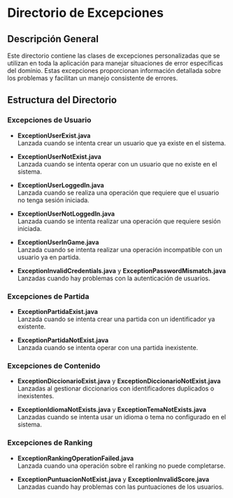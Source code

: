 # Directorio de Excepciones

## Descripción General

Este directorio contiene las clases de excepciones personalizadas que se utilizan en toda la aplicación para manejar situaciones de error específicas del dominio. Estas excepciones proporcionan información detallada sobre los problemas y facilitan un manejo consistente de errores.

## Estructura del Directorio

### Excepciones de Usuario

- **ExceptionUserExist.java**  
  Lanzada cuando se intenta crear un usuario que ya existe en el sistema.

- **ExceptionUserNotExist.java**  
  Lanzada cuando se intenta operar con un usuario que no existe en el sistema.

- **ExceptionUserLoggedIn.java**  
  Lanzada cuando se realiza una operación que requiere que el usuario no tenga sesión iniciada.

- **ExceptionUserNotLoggedIn.java**  
  Lanzada cuando se intenta realizar una operación que requiere sesión iniciada.

- **ExceptionUserInGame.java**  
  Lanzada cuando se intenta realizar una operación incompatible con un usuario ya en partida.

- **ExceptionInvalidCredentials.java** y **ExceptionPasswordMismatch.java**  
  Lanzadas cuando hay problemas con la autenticación de usuarios.

### Excepciones de Partida

- **ExceptionPartidaExist.java**  
  Lanzada cuando se intenta crear una partida con un identificador ya existente.

- **ExceptionPartidaNotExist.java**  
  Lanzada cuando se intenta operar con una partida inexistente.

### Excepciones de Contenido

- **ExceptionDiccionarioExist.java** y **ExceptionDiccionarioNotExist.java**  
  Lanzadas al gestionar diccionarios con identificadores duplicados o inexistentes.

- **ExceptionIdiomaNotExists.java** y **ExceptionTemaNotExists.java**  
  Lanzadas cuando se intenta usar un idioma o tema no configurado en el sistema.

### Excepciones de Ranking

- **ExceptionRankingOperationFailed.java**  
  Lanzada cuando una operación sobre el ranking no puede completarse.

- **ExceptionPuntuacionNotExist.java** y **ExceptionInvalidScore.java**  
  Lanzadas cuando hay problemas con las puntuaciones de los usuarios.

